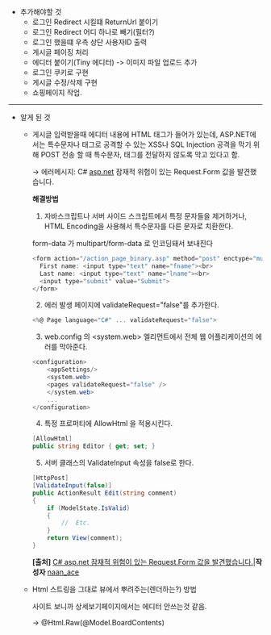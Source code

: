 ﻿- 추가해야할 것
    - 로그인 Redirect 시킬떄 ReturnUrl 붙이기
    - 로그인 Redirect 어디 하나로 빼기(필터?)
    - 로그인 했을떄 우측 상단 사용자ID 출력
    - 게시글 페이징 처리
    - 에디터 붙이기(Tiny 에디터) -> 이미지 파일 업로드 추가
    - 로그인 쿠키로 구현
    - 게시글 수정/삭제 구현
    - 쇼핑페이지 작업.

---

- 알게 된 것

    - 게시글 입력받을때 에디터 내용에 HTML 태그가 들어가 있는데, ASP.NET에서는 특수문자나 태그로 공격할 수 있는 XSS나 SQL Injection 공격을 막기 위해 POST 전송 할 때 특수문자, 태그를 전달하지 않도록 막고 있다고 함.

        → 에러메시지: C# [asp.net](http://asp.net/) 잠재적 위험이 있는 Request.Form 값을 발견했습니다.

        **해결방법**

        1. 자바스크립트나 서버 사이드 스크립트에서 특정 문자들을 제거하거나, HTML Encoding을 사용해서 특수문자를 다른 문자로 치환한다.

        form-data 가 multipart/form-data 로 인코딩돼서 보내진다

        ```csharp
        <form action="/action_page_binary.asp" method="post" enctype="multipart/form-data">
          First name: <input type="text" name="fname"><br>
          Last name: <input type="text" name="lname"><br>
          <input type="submit" value="Submit">
        </form>
        ```

        2. 에러 발생 페이지에 validateRequest="false"를 추가한다.

        ```csharp
        <%@ Page language="C#" ... validateRequest="false">
        ```

        3. web.config 의 <system.web> 엘리먼트에서 전체 웹 어플리케이션의 에러를 막아준다.

        ```csharp
        <configuration>
            <appSettings/>
            <system.web>
            <pages validateRequest="false" />
            </system.web>
            ...
        </configuration>
        ```

        4. 특정 프로퍼티에 AllowHtml 을 적용시킨다.

        ```csharp
        [AllowHtml]
        public string Editor { get; set; }
        ```

        5. 서버 클래스의 ValidateInput 속성을 false로 한다.

        ```csharp
        [HttpPost]
        [ValidateInput(false)]
        public ActionResult Edit(string comment) 
        {
            if (ModelState.IsValid) 
            {
                //  Etc.
            }
            return View(comment);
        }
        ```

        **[출처]** [C# asp.net 잠재적 위험이 있는 Request.Form 값을 발견했습니다.](https://blog.naver.com/naan_ace/221246383072)|**작성자** [naan_ace](https://blog.naver.com/naan_ace)

    - Html 스트링을 그대로 뷰에서 뿌려주는(렌더하는?) 방법

        사이트 보니까 상세보기페이지에서는 에디터 안쓰는것 같음.

        → @Html.Raw(@Model.BoardContents)